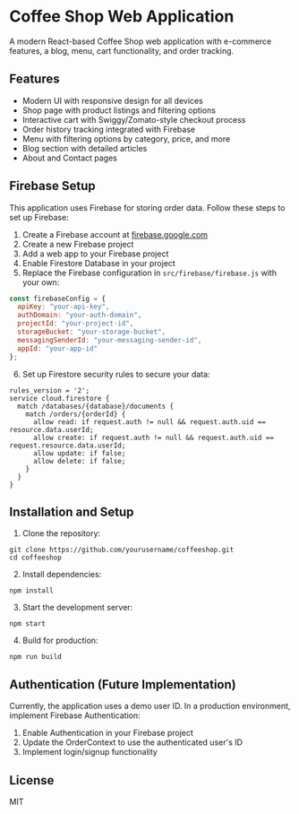 # Coffee Shop Web Application

A modern React-based Coffee Shop web application with e-commerce features, a blog, menu, cart functionality, and order tracking.

## Features

- Modern UI with responsive design for all devices
- Shop page with product listings and filtering options
- Interactive cart with Swiggy/Zomato-style checkout process
- Order history tracking integrated with Firebase
- Menu with filtering options by category, price, and more
- Blog section with detailed articles
- About and Contact pages

## Firebase Setup

This application uses Firebase for storing order data. Follow these steps to set up Firebase:

1. Create a Firebase account at [firebase.google.com](https://firebase.google.com/)
2. Create a new Firebase project
3. Add a web app to your Firebase project
4. Enable Firestore Database in your project
5. Replace the Firebase configuration in `src/firebase/firebase.js` with your own:

```javascript
const firebaseConfig = {
  apiKey: "your-api-key",
  authDomain: "your-auth-domain",
  projectId: "your-project-id",
  storageBucket: "your-storage-bucket",
  messagingSenderId: "your-messaging-sender-id",
  appId: "your-app-id"
};
```

6. Set up Firestore security rules to secure your data:

```
rules_version = '2';
service cloud.firestore {
  match /databases/{database}/documents {
    match /orders/{orderId} {
      allow read: if request.auth != null && request.auth.uid == resource.data.userId;
      allow create: if request.auth != null && request.auth.uid == request.resource.data.userId;
      allow update: if false;
      allow delete: if false;
    }
  }
}
```

## Installation and Setup

1. Clone the repository:
```
git clone https://github.com/yourusername/coffeeshop.git
cd coffeeshop
```

2. Install dependencies:
```
npm install
```

3. Start the development server:
```
npm start
```

4. Build for production:
```
npm run build
```

## Authentication (Future Implementation)

Currently, the application uses a demo user ID. In a production environment, implement Firebase Authentication:

1. Enable Authentication in your Firebase project
2. Update the OrderContext to use the authenticated user's ID
3. Implement login/signup functionality

## License

MIT
